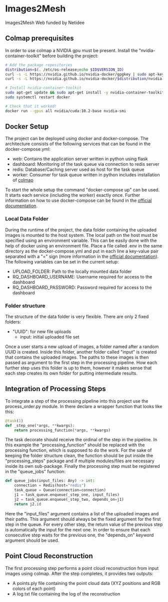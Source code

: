 # Images2Mesh
Images2Mesh Web funded by Netidee

## Colmap prerequisites

In order to use colmap a NVIDIA gpu must be present. Install the "nvidia-container-toolkit" before building the project:

```bash
# Add the package repositories
distribution=$(. /etc/os-release;echo $ID$VERSION_ID)
curl -s -L https://nvidia.github.io/nvidia-docker/gpgkey | sudo apt-key add -
curl -s -L https://nvidia.github.io/nvidia-docker/$distribution/nvidia-docker.list | sudo tee /etc/apt/sources.list.d/nvidia-docker.list

# Install nvidia-container-toolkit
sudo apt-get update && sudo apt-get install -y nvidia-container-toolkit
sudo systemctl restart docker

# Check that it worked!
docker run --gpus all nvidia/cuda:10.2-base nvidia-smi
```

## Docker Setup

The project can be deployed using docker and docker-compose. The architecture consists of the following services that can be found in the docker-compose.yml:

- web: Contains the application server written in python using flask
- dashboard: Monitoring of the task queue via connection to redis server
- redis: Database/Caching server used as host for the task queue
- worker: Consumer for task queue written in python includes installation of [colmap](https://colmap.github.io/) 

To start the whole setup the command "docker-compose up" can be used. It starts each service (including the worker) exactly once. Further information on how to use docker-compose can be found in the [official documentation](https://docs.docker.com/compose/reference/).

### Local Data Folder

During the runtime of the project, the data folder containing the uploaded images is mounted to the host system. The local path on the host must be specified using an environment variable. This can be easily done with the help of docker using an environment file. Place a file called .env in the same directory as the docker-compose.yml and put in each line a key-value pair separated with a "=" sign (more information in the [official documentation](https://docs.docker.com/compose/env-file/)). The following variables can be set in the current setup:

- UPLOAD_FOLDER: Path to the locally mounted data folder
- RQ_DASHBOARD_USERNAME: Username required for access to the dashboard
- RQ_DASHBOARD_PASSWORD: Password required for access to the dashboard 

### Folder structure

The structure of the data folder is very flexible. There are only 2 fixed folders:

- "UUID": for new file uploads
  - input: initial uploaded file set

Once a user starts a new upload of images, a folder named after a random UUID is created. Inside this folder, another folder called "input" is created that contains the uploaded images. The paths to these images is then passed as argument to the first step in the processing pipeline. How each further step uses this folder is up to them, however it makes sense that each step creates its own folder for putting intermediate results.

## Integration of Processing Steps

To integrate a step of the processing pipeline into this project use the process_order.py module. In there declare a wrapper function that looks like this:

```python
@task(1)
def _step_one(*args, **kwargs):
    return processing_function(*args, **kwargs)
```

The task decorate should receive the ordinal of the step in the pipeline. In this example the "processing_function" should be replaced with the processing function, which is supposed to do the work. For the sake of keeping the folder structure clean, the function should be put inside the "processing_steps" package and if multiple modules/files are necessary inside its own sub-package. Finally the processing step must be registered in the "queue_jobs" function:

```python
def queue_jobs(input_files: Any) -> int:
    connection = Redis(host="redis")
    task_queue = Queue(connection=connection)
    j1 = task_queue.enqueue(_step_one, input_files)
    j2 = task_queue.enqueue(_step_two, depends_on=j1)
    return j2.id
```

Here the "input_files" argument contains a list of the uploaded images and their paths. This argument should always be the fixed argument for the first step in the queue. For every other step, the return value of the previous step is automatically the input for the next one. In order to ensure that each consecutive step waits for the previous one, the "depends_on" keyword argument should be used.

## Point Cloud Reconstruction

The first processing step performs a point cloud reconstruction from input images using colmap. After the step completes, it provides two outputs:

- A points.ply file containing the point cloud data (XYZ positions and RGB colors of each point)
- A log.txt file containing the log of the reconstruction
